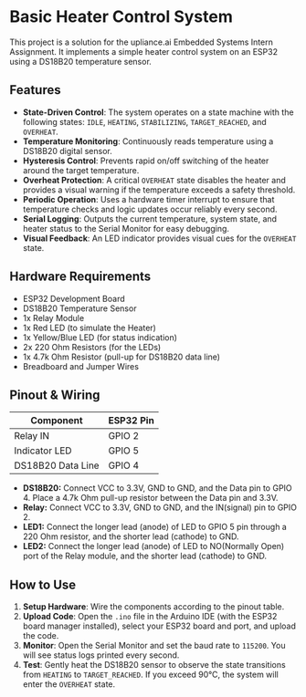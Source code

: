 # Basic Heater Control System

This project is a solution for the upliance.ai Embedded Systems Intern Assignment. It implements a simple heater control system on an ESP32 using a DS18B20 temperature sensor.

## Features

- **State-Driven Control**: The system operates on a state machine with the following states: `IDLE`, `HEATING`, `STABILIZING`, `TARGET_REACHED`, and `OVERHEAT`.
- **Temperature Monitoring**: Continuously reads temperature using a DS18B20 digital sensor.
- **Hysteresis Control**: Prevents rapid on/off switching of the heater around the target temperature.
- **Overheat Protection**: A critical `OVERHEAT` state disables the heater and provides a visual warning if the temperature exceeds a safety threshold.
- **Periodic Operation**: Uses a hardware timer interrupt to ensure that temperature checks and logic updates occur reliably every second.
- **Serial Logging**: Outputs the current temperature, system state, and heater status to the Serial Monitor for easy debugging.
- **Visual Feedback**: An LED indicator provides visual cues for the `OVERHEAT` state.

## Hardware Requirements

- ESP32 Development Board
- DS18B20 Temperature Sensor
- 1x Relay Module
- 1x Red LED (to simulate the Heater)
- 1x Yellow/Blue LED (for status indication)
- 2x 220 Ohm Resistors (for the LEDs)
- 1x 4.7k Ohm Resistor (pull-up for DS18B20 data line)
- Breadboard and Jumper Wires

## Pinout & Wiring

| Component           | ESP32 Pin |
| ------------------- | --------- |
| Relay IN            | GPIO 2    |
| Indicator LED       | GPIO 5    |
| DS18B20 Data Line   | GPIO 4    |

*   **DS18B20:** Connect VCC to 3.3V, GND to GND, and the Data pin to GPIO 4. Place a 4.7k Ohm pull-up resistor between the Data pin and 3.3V.
*   **Relay:** Connect VCC to 3.3V, GND to GND, and the IN(signal) pin to GPIO 2.
*   **LED1:** Connect the longer lead (anode) of LED to GPIO 5 pin through a 220 Ohm resistor, and the shorter lead (cathode) to GND.
*   **LED2:** Connect the longer lead (anode) of LED to NO(Normally Open) port of the Relay module,  and the shorter lead (cathode) to GND.

## How to Use

1.  **Setup Hardware**: Wire the components according to the pinout table.
2.  **Upload Code**: Open the `.ino` file in the Arduino IDE (with the ESP32 board manager installed), select your ESP32 board and port, and upload the code.
3.  **Monitor**: Open the Serial Monitor and set the baud rate to `115200`. You will see status logs printed every second.
4.  **Test**: Gently heat the DS18B20 sensor to observe the state transitions from `HEATING` to `TARGET_REACHED`. If you exceed 90°C, the system will enter the `OVERHEAT` state.